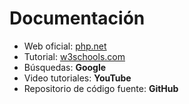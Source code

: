 Documentación
=============

- Web oficial: [php.net](http://php.net)
- Tutorial: [w3schools.com](https://www.w3schools.com/)
- Búsquedas: **Google**
- Video tutoriales: **YouTube**
- Repositorio de código fuente: **GitHub**
